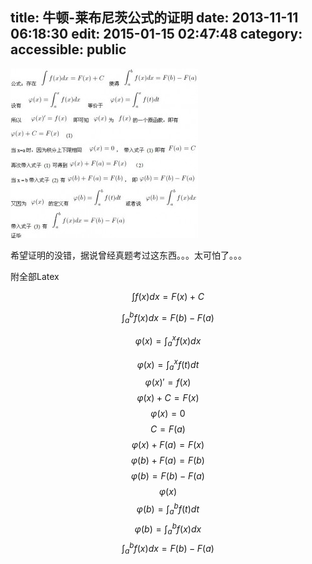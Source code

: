 title: 牛顿-莱布尼茨公式的证明
date: 2013-11-11 06:18:30
edit: 2015-01-15 02:47:48
category: 
accessible: public
---

[![nl](/uploads/2013/11/nl-300x271.jpg)](/uploads/2013/11/nl.jpg)

希望证明的没错，据说曾经真题考过这东西。。。太可怕了。。。

附全部Latex

$$
\int f(x)dx = F(x) + C
$$

$$
\int_{a}^{b} f(x)dx = F(b)-F(a)
$$

$$
\varphi (x) = \int_{a}^{x}f(x)dx
$$

$$
\varphi (x) = \int_{a}^{x}f(t)dt
$$
$$
\varphi (x){}' = f(x)
$$
$$
\varphi (x) + C = F(x)
$$
$$
\varphi (x) = 0
$$
$$
C = F(a)
$$
$$
\varphi (x) + F(a) = F(x)
$$
$$
\varphi (b) + F(a) = F(b)
$$
$$
\varphi (b) = F(b) - F(a)
$$
$$
\varphi (x)
$$
$$
\varphi (b) = \int_{a}^{b}f(t)dt
$$
$$
\varphi (b) = \int_{a}^{b}f(x)dx
$$
$$
\int_{a}^{b}f(x)dx = F(b) - F(a)
$$